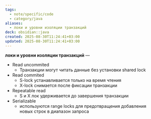 ```yaml
---
tags:
  - note/specific/code
  - category/java
aliases:
  - локи и уровни изоляции транзакций
deck: obsidian::java
created: 2025-08-30T11:24:41+03:00
updated: 2025-08-30T11:24:41+03:00
---
```


**локи и уровни изоляции транзакций**
—
- Read uncommited
	- Транзакции могут читать данные без установки shared lock
- Read commited
	- S-lock устанавливается только на время чтения
	- X-lock снимается после фиксации транзакции
- Repeatable read
	- S и X лок удерживается до завершения транзакции
- Serializable
	- используются range locks для предотвращения добавления новых строк в диапазон запроса
